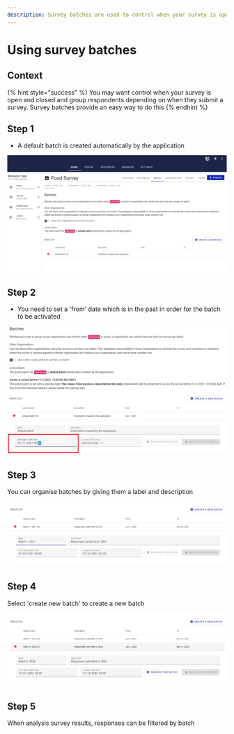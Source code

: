 ```yaml
---
description: Survey batches are used to control when your survey is open
---
```


# Using survey batches

## Context

{% hint style="success" %}
You may want control when your survey is open and closed and group respondents depending on when they submit a survey.  Survey batches provide an easy way to do this
{% endhint %}

## Step 1

* A default batch is created automatically by the application

![Example of a default batch created by the application](<../../.gitbook/assets/image (317) (1) (1) (1) (1).png>)

## Step 2

* You need to set a 'from' date which is in the past in order for the batch to be activated

![](<../../.gitbook/assets/image (299) (1) (1) (1).png>)

## Step 3

You can organise batches by giving them a label and description

![](<../../.gitbook/assets/image (309) (1) (1) (1) (1) (1).png>)

## **Step 4**

Select 'create new batch' to create a new batch

![](<../../.gitbook/assets/image (310) (1) (1) (1) (1) (1) (1) (1).png>)

## Step 5

When analysis survey results, responses can be filtered by batch&#x20;

